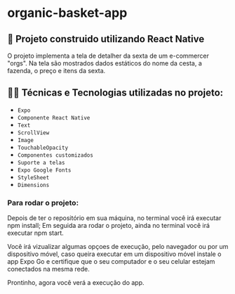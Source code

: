 # organic-basket-app

## 📱 Projeto construido utilizando React Native

O projeto implementa a tela de detalher da sexta de um e-commercer "orgs". Na tela são mostrados dados estáticos do nome da cesta, a fazenda, o preço e itens
da sexta.

## 🧑‍💻 Técnicas e Tecnologias utilizadas no projeto:

- `Expo`
- `Componente React Native`
- `Text`
- `ScrollView`
- `Image`
- `TouchableOpacity`
- `Componentes customizados`
- `Suporte a telas`
- `Expo Google Fonts`
- `StyleSheet`
- `Dimensions`

### Para rodar o projeto:
Depois de ter o repositório em sua máquina, no terminal você irá executar npm install;
Em seguida ara rodar o projeto, ainda no terminal você irá executar npm start.

Você irá vizualizar algumas opçoes de execução, pelo navegador ou por um dispositivo móvel, caso queira executar em um dispositivo móvel instale o app 
Expo Go e certifique que o seu computador e o seu celular estejam conectados na mesma rede.

Prontinho, agora você verá a execução do app.
